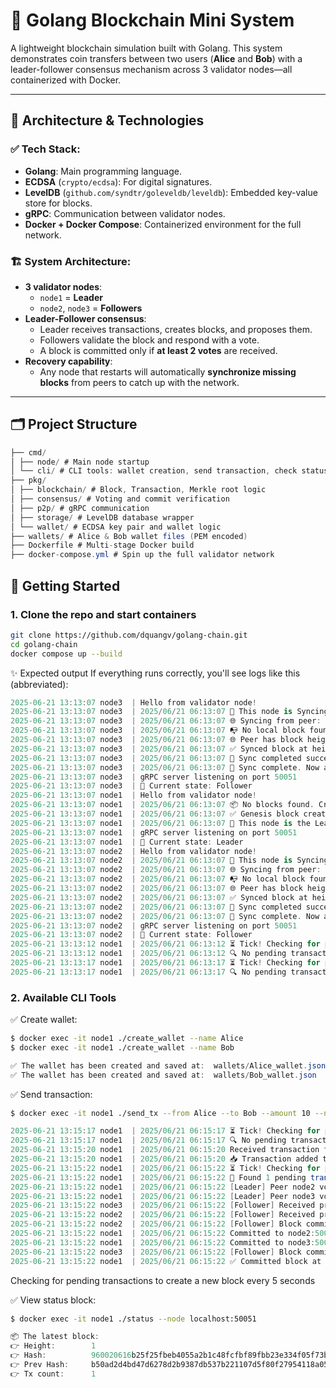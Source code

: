 # 🔗 Golang Blockchain Mini System

A lightweight blockchain simulation built with Golang. This system demonstrates coin transfers between two users (**Alice** and **Bob**) with a leader-follower consensus mechanism across 3 validator nodes—all containerized with Docker.

---

## 🧠 Architecture & Technologies

### ✅ Tech Stack:
- **Golang**: Main programming language.
- **ECDSA** (`crypto/ecdsa`): For digital signatures.
- **LevelDB** (`github.com/syndtr/goleveldb/leveldb`): Embedded key-value store for blocks.
- **gRPC**: Communication between validator nodes.
- **Docker + Docker Compose**: Containerized environment for the full network.

### 🏗️ System Architecture:
- **3 validator nodes**:
  - `node1` = **Leader**
  - `node2`, `node3` = **Followers**
- **Leader-Follower consensus**:
  - Leader receives transactions, creates blocks, and proposes them.
  - Followers validate the block and respond with a vote.
  - A block is committed only if **at least 2 votes** are received.
- **Recovery capability**:
  - Any node that restarts will automatically **synchronize missing blocks** from peers to catch up with the network.

---

## 🗂 Project Structure
```csharp
├── cmd/
│ ├── node/ # Main node startup
│ └── cli/ # CLI tools: wallet creation, send transaction, check status
├── pkg/
│ ├── blockchain/ # Block, Transaction, Merkle root logic
│ ├── consensus/ # Voting and commit verification
│ ├── p2p/ # gRPC communication
│ ├── storage/ # LevelDB database wrapper
│ └── wallet/ # ECDSA key pair and wallet logic
├── wallets/ # Alice & Bob wallet files (PEM encoded)
├── Dockerfile # Multi-stage Docker build
├── docker-compose.yml # Spin up the full validator network
```
## 🚀 Getting Started

### 1. Clone the repo and start containers
```bash
git clone https://github.com/dquangv/golang-chain.git
cd golang-chain
docker compose up --build
```
✨ Expected output
If everything runs correctly, you'll see logs like this (abbreviated):
```csharp
2025-06-21 13:13:07 node3  | Hello from validator node!
2025-06-21 13:13:07 node3  | 2025/06/21 06:13:07 🔄 This node is Syncing...
2025-06-21 13:13:07 node3  | 2025/06/21 06:13:07 🌐 Syncing from peer: node1:50051
2025-06-21 13:13:07 node3  | 2025/06/21 06:13:07 📭 No local block found — full sync from height 0
2025-06-21 13:13:07 node3  | 2025/06/21 06:13:07 🌐 Peer has block height: 0
2025-06-21 13:13:07 node3  | 2025/06/21 06:13:07 ✅ Synced block at height 0 (hash: b50ad2d4bd47d6278d2b9387db537b221107d5f80f27954118a057d1b97af412)
2025-06-21 13:13:07 node3  | 2025/06/21 06:13:07 🎉 Sync completed successfully.
2025-06-21 13:13:07 node3  | 2025/06/21 06:13:07 🔁 Sync complete. Now acting as Follower.
2025-06-21 13:13:07 node3  | gRPC server listening on port 50051
2025-06-21 13:13:07 node3  | 🔎 Current state: Follower
2025-06-21 13:13:07 node1  | Hello from validator node!
2025-06-21 13:13:07 node1  | 2025/06/21 06:13:07 📦 No blocks found. Creating genesis block...
2025-06-21 13:13:07 node1  | 2025/06/21 06:13:07 ✅ Genesis block created.
2025-06-21 13:13:07 node1  | 2025/06/21 06:13:07 🧠 This node is the Leader.
2025-06-21 13:13:07 node1  | gRPC server listening on port 50051
2025-06-21 13:13:07 node1  | 🔎 Current state: Leader
2025-06-21 13:13:07 node2  | Hello from validator node!
2025-06-21 13:13:07 node2  | 2025/06/21 06:13:07 🔄 This node is Syncing...
2025-06-21 13:13:07 node2  | 2025/06/21 06:13:07 🌐 Syncing from peer: node1:50051
2025-06-21 13:13:07 node2  | 2025/06/21 06:13:07 📭 No local block found — full sync from height 0
2025-06-21 13:13:07 node2  | 2025/06/21 06:13:07 🌐 Peer has block height: 0
2025-06-21 13:13:07 node2  | 2025/06/21 06:13:07 ✅ Synced block at height 0 (hash: b50ad2d4bd47d6278d2b9387db537b221107d5f80f27954118a057d1b97af412)
2025-06-21 13:13:07 node2  | 2025/06/21 06:13:07 🎉 Sync completed successfully.
2025-06-21 13:13:07 node2  | 2025/06/21 06:13:07 🔁 Sync complete. Now acting as Follower.
2025-06-21 13:13:07 node2  | gRPC server listening on port 50051
2025-06-21 13:13:07 node2  | 🔎 Current state: Follower
2025-06-21 13:13:12 node1  | 2025/06/21 06:13:12 ⏳ Tick! Checking for pending transactions...
2025-06-21 13:13:12 node1  | 2025/06/21 06:13:12 🔍 No pending transactions. Skipping block creation.
2025-06-21 13:13:17 node1  | 2025/06/21 06:13:17 ⏳ Tick! Checking for pending transactions...
2025-06-21 13:13:17 node1  | 2025/06/21 06:13:17 🔍 No pending transactions. Skipping block creation.
```

### 2. Available CLI Tools
✅ Create wallet:
```bash
$ docker exec -it node1 ./create_wallet --name Alice
$ docker exec -it node1 ./create_wallet --name Bob
```
```csharp
✅ The wallet has been created and saved at:  wallets/Alice_wallet.json
✅ The wallet has been created and saved at:  wallets/Bob_wallet.json
```
✅ Send transaction:
```bash
$ docker exec -it node1 ./send_tx --from Alice --to Bob --amount 10 --node localhost:50051
```
```csharp
2025-06-21 13:15:17 node1  | 2025/06/21 06:15:17 ⏳ Tick! Checking for pending transactions...
2025-06-21 13:15:17 node1  | 2025/06/21 06:15:17 🔍 No pending transactions. Skipping block creation.
2025-06-21 13:15:20 node1  | 2025/06/21 06:15:20 Received transaction from Alice to Bob (10.00 coins)
2025-06-21 13:15:20 node1  | 2025/06/21 06:15:20 📥 Transaction added to pending pool.
2025-06-21 13:15:22 node1  | 2025/06/21 06:15:22 ⏳ Tick! Checking for pending transactions...
2025-06-21 13:15:22 node1  | 2025/06/21 06:15:22 📨 Found 1 pending transaction(s). Creating new block...
2025-06-21 13:15:22 node1  | 2025/06/21 06:15:22 [Leader] Peer node2 voted true
2025-06-21 13:15:22 node1  | 2025/06/21 06:15:22 [Leader] Peer node3 voted true
2025-06-21 13:15:22 node3  | 2025/06/21 06:15:22 [Follower] Received proposed block: 960020616b25f25fbeb4055a2b1c48fcfbf89fbb23e334f05f73b828fdb56062
2025-06-21 13:15:22 node2  | 2025/06/21 06:15:22 [Follower] Received proposed block: 960020616b25f25fbeb4055a2b1c48fcfbf89fbb23e334f05f73b828fdb56062
2025-06-21 13:15:22 node2  | 2025/06/21 06:15:22 [Follower] Block committed: 960020616b25f25fbeb4055a2b1c48fcfbf89fbb23e334f05f73b828fdb56062
2025-06-21 13:15:22 node1  | 2025/06/21 06:15:22 Committed to node2:50051
2025-06-21 13:15:22 node1  | 2025/06/21 06:15:22 Committed to node3:50051
2025-06-21 13:15:22 node3  | 2025/06/21 06:15:22 [Follower] Block committed: 960020616b25f25fbeb4055a2b1c48fcfbf89fbb23e334f05f73b828fdb56062
2025-06-21 13:15:22 node1  | 2025/06/21 06:15:22 ✅ Committed block at height 1 with 1 txs
```
Checking for pending transactions to create a new block every 5 seconds

✅ View status block:
```bash
$ docker exec -it node1 ./status --node localhost:50051
```
```csharp
📦 The latest block:
👉 Height:        1
👉 Hash:          960020616b25f25fbeb4055a2b1c48fcfbf89fbb23e334f05f73b828fdb56062
👉 Prev Hash:     b50ad2d4bd47d6278d2b9387db537b221107d5f80f27954118a057d1b97af412
👉 Tx count:      1
```
